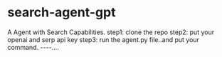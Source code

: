 # search-agent-gpt
A Agent with Search Capabilities.
step1: clone the repo
step2: put your openai and serp api key
step3: run the agent.py file..and put your command.
----....
